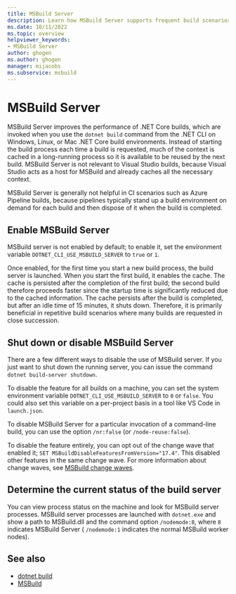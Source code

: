 ```yaml
---
title: MSBuild Server
description: Learn how MSBuild Server supports frequent build scenarios by caching build context over multiple builds.
ms.date: 10/11/2022
ms.topic: overview
helpviewer_keywords:
- MSBuild Server
author: ghogen
ms.author: ghogen
manager: mijacobs
ms.subservice: msbuild
---
```

# MSBuild Server

MSBuild Server improves the performance of .NET Core builds, which are invoked when you use the `dotnet build` command from the .NET CLI on Windows, Linux, or Mac .NET Core build environments. Instead of starting the build process each time a build is requested, much of the context is cached in a long-running process so it is available to be reused by the next build.  MSBuild Server is not relevant to Visual Studio builds, because Visual Studio acts as a host for MSBuild and already caches all the necessary context.

MSBuild Server is generally not helpful in CI scenarios such as Azure Pipeline builds, because pipelines typically stand up a build environment on demand for each build and then dispose of it when the build is completed.

## Enable MSBuild Server

MSBuild server is not enabled by default; to enable it, set the environment variable `DOTNET_CLI_USE_MSBUILD_SERVER` to `true` or `1`.

Once enabled, for the first time you start a new build process, the build server is launched. When you start the first build, it enables the cache. The cache is persisted after the completion of the first build; the second build therefore proceeds faster since the startup time is significantly reduced due to the cached information. The cache persists after the build is completed, but after an idle time of 15 minutes, it shuts down. Therefore, it is primarily beneficial in repetitive build scenarios where many builds are requested in close succession.

## Shut down or disable MSBuild Server

There are a few different ways to disable the use of MSBuild server. If you just want to shut down the running server, you can issue the command `dotnet build-server shutdown`.

To disable the feature for all builds on a machine, you can set the system environment variable `DOTNET_CLI_USE_MSBUILD_SERVER` to `0` or `false`. You could also set this variable on a per-project basis in a tool like VS Code in `launch.json`.

To disable MSBuild Server for a particular invocation of a command-line build, you can use the option `/nr:false` (or `/node-reuse:false`).

To disable the feature entirely, you can opt out of the change wave that enabled it; `SET MSBuildDisableFeaturesFromVersion="17.4"`. This disabled other features in the same change wave. For more information about change waves, see [MSBuild change waves](change-waves.md).

## Determine the current status of the build server

You can view process status on the machine and look for MSBuild server processes. MSBuild server processes are launched with `dotnet.exe` and show a path to MSBuild.dll and the command option `/nodemode:8`, where `8` indicates MSBuild Server ( `/nodemode:1` indicates the normal MSBuild worker nodes).

## See also

- [dotnet build](/dotnet/core/tools/dotnet-build)
- [MSBuild](msbuild.md)
